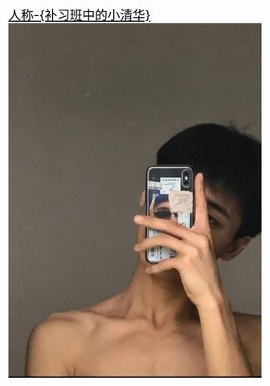 <html>
 <head>
  <title> 小清华补习班 </title>
  <meta name="generator" content="editplus" />
  <meta name="author" content="" />
  <meta name="keywords" content="" />
  <meta name="description" content="" />
   <style spry:test="css">
.one a{font-size:25px;
color:#000;
    float:left;}
.one a:hover{font-size:30px;
background-color:#999;
color:#F93;}
  </style>
 </head>

 <body>
   <div class="one"><a href="#">人称-{补习班中的小清华}</a></div>
  <img src="8.jpg"/>
 </body>
</html>

